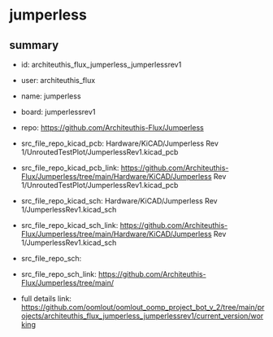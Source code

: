 # jumperless
 
## summary 
* id: architeuthis_flux_jumperless_jumperlessrev1
* user: architeuthis_flux
* name: jumperless
* board: jumperlessrev1
* repo: https://github.com/Architeuthis-Flux/Jumperless
* src_file_repo_kicad_pcb: Hardware/KiCAD/Jumperless Rev 1/UnroutedTestPlot/JumperlessRev1.kicad_pcb
* src_file_repo_kicad_pcb_link: https://github.com/Architeuthis-Flux/Jumperless/tree/main/Hardware/KiCAD/Jumperless Rev 1/UnroutedTestPlot/JumperlessRev1.kicad_pcb
* src_file_repo_kicad_sch: Hardware/KiCAD/Jumperless Rev 1/JumperlessRev1.kicad_sch
* src_file_repo_kicad_sch_link: https://github.com/Architeuthis-Flux/Jumperless/tree/main/Hardware/KiCAD/Jumperless Rev 1/JumperlessRev1.kicad_sch

* src_file_repo_sch: 
* src_file_repo_sch_link: https://github.com/Architeuthis-Flux/Jumperless/tree/main/
* full details link: https://github.com/oomlout/oomlout_oomp_project_bot_v_2/tree/main/projects/architeuthis_flux_jumperless_jumperlessrev1/current_version/working  






